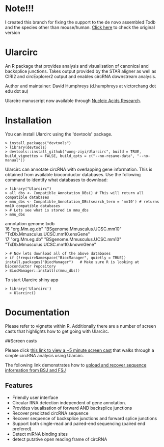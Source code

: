 # Note!!!
I created this branch for fixing the support to the de novo assembled Txdb and the species other than mouse/human. [Click here](https://github.com/VCCRI/Ularcirc) to check the original version

# Ularcirc
An R package that provides analysis and visualisation of canonical and backsplice junctions.
Takes output provided by the STAR aligner as well as CIRI2 and circExplorer2 output and enables circRNA downstream analysis.

Author and maintainer: David Humphreys (d.humphreys  at      victorchang  dot   edu   dot    au)

Ularcirc manuscript now available through [Nucleic Acids Research](https://academic.oup.com/nar/advance-article/doi/10.1093/nar/gkz718/5552786). 

# Installation
You can install Ularcirc using the 'devtools' package.  

    > install.packages("devtools")
    > library(devtools)
    > devtools::install_github("wong-ziyi/Ularcirc", build = TRUE, build_vignettes = FALSE, build_opts = c("--no-resave-data", "--no-manual"))

Ularcirc can annotate circRNA with overlapping gene information. This is obtained from available 
bioconductor databases. Use the following command to identify what databases to download:

    > library("Ularcirc")
    > all_dbs <- Compatible_Annotation_DBs() # This will return all compatible databases
    > mmu_dbs <- Compatible_Annotation_DBs(search_term = 'mm10') # returns mm10 compatible databases
    > # Lets see what is stored in mmu_dbs
    > mmu_dbs
   annotation     genome                         txdb                                
16 "org.Mm.eg.db" "BSgenome.Mmusculus.UCSC.mm10" "TxDb.Mmusculus.UCSC.mm10.ensGene"  
17 "org.Mm.eg.db" "BSgenome.Mmusculus.UCSC.mm10" "TxDb.Mmusculus.UCSC.mm10.knownGene"
    
    > # Now lets download all of the above databases
    > if (!requireNamespace("BiocManager", quietly = TRUE))
    install.packages("BiocManager")   # Make sure R is looking at bioconductor repository
    > BiocManager::install(c(mmu_dbs))
    
    
To start Ularcirc shiny app

    > library('Ularcirc')
	  > Ularcirc()

	
# Documentation
Please refer to vignette within R. Additionally  there are a number of screen casts that highlights how to get going with Ularcirc.

##Screen casts

Please click [this link to view a ~5 minute screen cast](https://youtu.be/96rcxlh_aLA) that walks through a simple circRNA analysis using Ularcirc.

The following link demonstrates how to [upload and recover sequence information from BSJ and FSJ](https://youtu.be/txWAI-LJCVw)


##  Features

* Friendly user interface
* Circular RNA detection independent of gene annotation.
* Provides visualisation of forward AND backsplice junctions
* Recover predicted circRNA sequence
* Recover sequence of backsplice junctions and forward splice junctions
* Support both single-read and paired-end sequencing (paired end prefered).
* Detect miRNA binding sites
* detect putative open reading frame of circRNA
